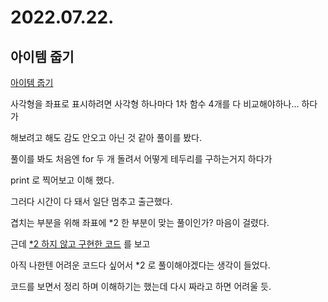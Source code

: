 # 2022.07.22.

## 아이템 줍기

[아이템 줍기](https://school.programmers.co.kr/learn/courses/30/lessons/87694)

사각형을 좌표로 표시하려면 사각형 하나마다 1차 함수 4개를 다 비교해야하나... 하다가

해보려고 해도 감도 안오고 아닌 것 같아 풀이를 봤다.

풀이를 봐도 처음엔 for 두 개 돌려서 어떻게 테두리를 구하는거지 하다가

print 로 찍어보고 이해 했다.

그러다 시간이 다 돼서 일단 멈추고 출근했다.

겹치는 부분을 위해 좌표에 *2 한 부분이 맞는 풀이인가? 마음이 걸렸다.

근데 [*2 하지 않고 구현한 코드](https://nbalance97.tistory.com/238) 를 보고

아직 나한텐 어려운 코드다 싶어서 *2 로 풀이해야겠다는 생각이 들었다.

코드를 보면서 정리 하며 이해하기는 했는데 다시 짜라고 하면 어려울 듯.